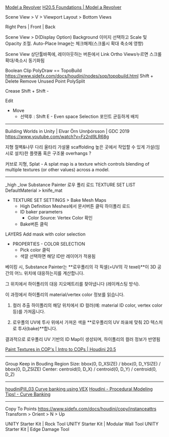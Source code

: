 [Model a Revolver](https://www.sidefx.com/tutorials/foundations-205-model-a-revolver/)
[H20.5 Foundations | Model a Revolver](https://www.youtube.com/playlist?list=PLXNFA1EysfYnd-qibah4jx_8GYxuY6CKr)


Scene View > V > Viewport Layout > Bottom Views

  Right
Pers | Front | Back


Scene View > D(Display Option)
Background 이미지 선택하고 Scale 및 Opacity 조절. Auto-Place Image는 체크해제(스크롤시 확대 축소에 영향)

Scene View 상단툴바쪽에, 레이아웃하는 버튼에서 Link Ortho Views누르면 스크롤 확대/축소시 동기화됨 


Boolean
Clip
PolyDraw == TopoBuild
  https://www.sidefx.com/docs/houdini/nodes/sop/topobuild.html
  Shift + Delete Remove Unused Point
PolySplit

Crease
    Shift +
    Shift -


Edit
 - Move
   - 선택후 : Shift E  - Even space Selection 포인트 균등하게 배치



---

Building Worlds in Unity | Elvar Örn Unnþórsson | GDC 2019
https://www.youtube.com/watch?v=Fz2rd9LR68g

지형
절벽&나무
다리
울타리
가설물
scaffolding 높은 곳에서 작업할 수 있게 가설(임시로 설치)한 플랫폼 혹은 구조물
overhangs ?


커브로 지형, Splat - A splat map is a texture which controls blending of multiple textures (or other values) across a model.


---

_high
_low
Substance Painter
로우 폴리 로드
TEXTURE SET LIST
DefaultMaterial > knife_mat

- TEXTURE SET SETTINGS > Bake Mesh Maps
  - High Definition Meshes에서 문서버튼 클릭 하이폴리 로드
  - ID baker parameters
    - Color Source: Vertex Color 확인
  - Bake버튼 클릭

LAYERS
Add mask with color selection
- PROPERTIES - COLOR SELECTION
  - Pick color 클릭
  - 색깔 선택하면 해당 ID만 레이어가 적용됨



베이킹 시, Substance Painter는 **로우폴리의 각 픽셀(=UV의 각 texel)**이 3D 공간의 어느 위치에 대응하는지를 계산합니다.

그 위치에서 하이폴리의 대응 지오메트리를 찾아냅니다 (레이캐스팅 방식).

이 과정에서 하이폴리의 material/vertex color 정보를 읽습니다.

1. 컬러 추출
하이폴리의 해당 위치에서 ID 컬러(예: material ID color, vertex color 등)를 가져옵니다.

1. 로우폴의 UV에 투사
위에서 가져온 색을 **로우폴리의 UV 좌표에 맞춰 2D 텍스처로 투사(bake)**합니다.

결과적으로 로우폴리 UV 기반의 ID Map이 생성되며, 하이폴리의 컬러 정보가 반영됨


[Paint Textures in COP's | Intro to COPs | Houdini 20.5](https://youtu.be/K3daEEJUnKI)

---

Group
Keep in Bouding Region
Size: bbox(0, D_XSIZE) / bbox(0, D_YSIZE) / bbox(0, D_ZSIZE)
Center: centroid(0, D_X) / centroid(0, D_Y) / centroid(0, D_Z)


---


[houdiniPill_03 Curve banking using VEX](https://www.youtube.com/watch?v=-EruZULtnqg)
[Houdini - Procedural Modeling Tips! - Curve Banking](https://www.youtube.com/watch?v=qJDMiDPGsMQ)


---

Copy To Points
https://www.sidefx.com/docs/houdini/copy/instanceattrs
Transform > Orient > N > Up



UNITY Starter Kit | Rock Tool
UNITY Starter Kit | Modular Wall Tool
UNITY Starter Kit | Edge Damage Tool

